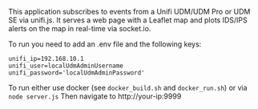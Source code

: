 This application subscribes to events from a Unifi UDM/UDM Pro or UDM SE via unifi.js.
It serves a web page with a Leaflet map and plots IDS/IPS alerts on the map in real-time via socket.io.

To run you need to add an .env file and the following keys:

```
unifi_ip=192.168.10.1
unifi_user=localUdmAdminUsername
unifi_password='localUdmAdminPassword'
```

To run either use docker (see `docker_build.sh` and `docker_run.sh`) or via `node server.js`
Then navigate to http://your-ip:9999